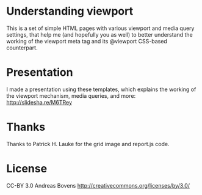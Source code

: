 # Understanding viewport	
This is a set of simple HTML pages with various viewport and media query settings, that help me (and hopefully you as well) to better understand the working of the viewport meta tag and its @viewport CSS-based counterpart.

# Presentation
I made a presentation using these templates, which explains the working of the viewport mechanism, media queries, and more: http://slidesha.re/M6TRey

# Thanks
Thanks to Patrick H. Lauke for the grid image and report.js code.

# License
CC-BY 3.0 Andreas Bovens
http://creativecommons.org/licenses/by/3.0/